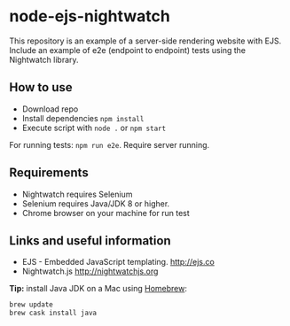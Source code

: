 # node-ejs-nightwatch
This repository is an example of a server-side rendering website with EJS.  
Include an example of e2e (endpoint to endpoint) tests using the Nightwatch library.


## How to use
* Download repo
* Install dependencies `npm install`
* Execute script with `node .` or `npm start`  

For running tests: `npm run e2e`. Require server running.


## Requirements
* Nightwatch requires Selenium
* Selenium requires Java/JDK 8 or higher.
* Chrome browser on your machine for run test


## Links and useful information
* EJS - Embedded JavaScript templating. http://ejs.co
* Nightwatch.js http://nightwatchjs.org

**Tip:** install Java JDK on a Mac using [Homebrew](https://brew.sh):
```sh
brew update
brew cask install java
```